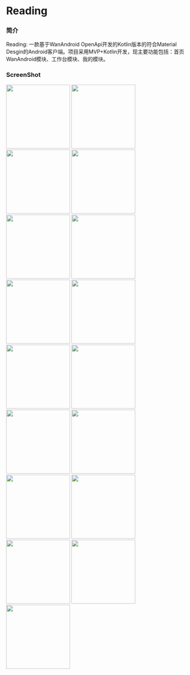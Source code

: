 # Reading

### 简介
 Reading: 一款基于WanAndroid OpenApi开发的Kotlin版本的符合Material Desgin的Android客户端。项目采用MVP+Kotlin开发，现主要功能包括：首页WanAndroid模块、工作台模块、我的模块。
 
### ScreenShot


<img width="173" height=“274” src="https://github.com/Hankkin/Reading/blob/develop-1.0.0/sceenshot/1.jpg"></img>
<img width="173" height=“274” src="https://github.com/Hankkin/Reading/blob/develop-1.0.0/sceenshot/2.jpg"></img>
<img width="173" height=“274” src="https://github.com/Hankkin/Reading/blob/develop-1.0.0/sceenshot/3.jpg"></img>
<img width="173" height=“274” src="https://github.com/Hankkin/Reading/blob/develop-1.0.0/sceenshot/4.jpg"></img>
<img width="173" height=“274” src="https://github.com/Hankkin/Reading/blob/develop-1.0.0/sceenshot/5.jpg"></img>
<img width="173" height=“274” src="https://github.com/Hankkin/Reading/blob/develop-1.0.0/sceenshot/6.jpg"></img>
<img width="173" height=“274” src="https://github.com/Hankkin/Reading/blob/develop-1.0.0/sceenshot/7.jpg"></img>
<img width="173" height=“274” src="https://github.com/Hankkin/Reading/blob/develop-1.0.0/sceenshot/8.jpg"></img>
<img width="173" height=“274” src="https://github.com/Hankkin/Reading/blob/develop-1.0.0/sceenshot/9.jpg"></img>
<img width="173" height=“274” src="https://github.com/Hankkin/Reading/blob/develop-1.0.0/sceenshot/10.jpg"></img>
<img width="173" height=“274” src="https://github.com/Hankkin/Reading/blob/develop-1.0.0/sceenshot/11.jpg"></img>
<img width="173" height=“274” src="https://github.com/Hankkin/Reading/blob/develop-1.0.0/sceenshot/12.jpg"></img>
<img width="173" height=“274” src="https://github.com/Hankkin/Reading/blob/develop-1.0.0/sceenshot/13.jpg"></img>
<img width="173" height=“274” src="https://github.com/Hankkin/Reading/blob/develop-1.0.0/sceenshot/14.jpg"></img>
<img width="173" height=“274” src="https://github.com/Hankkin/Reading/blob/develop-1.0.0/sceenshot/15.jpg"></img>
<img width="173" height=“274” src="https://github.com/Hankkin/Reading/blob/develop-1.0.0/sceenshot/16.jpg"></img>
<img width="173" height=“274” src="https://github.com/Hankkin/Reading/blob/develop-1.0.0/sceenshot/17.jpg"></img>
